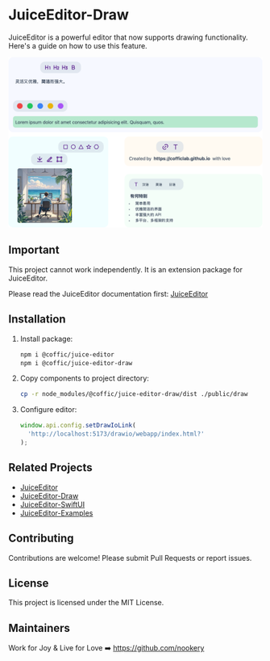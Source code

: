 # JuiceEditor-Draw

JuiceEditor is a powerful editor that now supports drawing functionality. Here's a guide on how to use this feature.

![editor](./docs/hero.png)

## Important

This project cannot work independently. It is an extension package for JuiceEditor.

Please read the JuiceEditor documentation first: [JuiceEditor](https://cofficlab.github.io/en/juiceEditor/documents/components/image.html#draw-a-picture)

## Installation

1. Install package:

   ```bash
   npm i @coffic/juice-editor
   npm i @coffic/juice-editor-draw
   ```

2. Copy components to project directory:

   ```bash
   cp -r node_modules/@coffic/juice-editor-draw/dist ./public/draw
   ```

3. Configure editor:

   ```typescript
   window.api.config.setDrawIoLink(
     'http://localhost:5173/drawio/webapp/index.html?'
   );
   ```

## Related Projects

- [JuiceEditor](https://github.com/CofficLab/JuiceEditor)
- [JuiceEditor-Draw](https://github.com/CofficLab/JuiceEditor-Draw)
- [JuiceEditor-SwiftUI](https://github.com/cofficlab/JuiceEditor-SwiftUI)
- [JuiceEditor-Examples](https://github.com/cofficlab/JuiceEditor-Examples)

## Contributing

Contributions are welcome! Please submit Pull Requests or report issues.

## License

This project is licensed under the MIT License.

## Maintainers

Work for Joy & Live for Love ➡️ <https://github.com/nookery>
